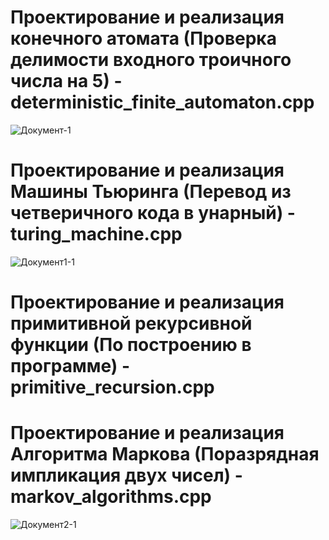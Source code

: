 # Проектирование и реализация конечного атомата (Проверка делимости входного троичного числа на 5) - deterministic_finite_automaton.cpp
![Документ-1](https://user-images.githubusercontent.com/95878097/179301484-30a80bd2-4a00-463f-b697-1c175161ecd8.png)

# Проектирование и реализация Машины Тьюринга (Перевод из четверичного кода в унарный) - turing_machine.cpp
![Документ1-1](https://user-images.githubusercontent.com/95878097/179301500-2c0331d5-b6ee-4066-b97a-775bb2ce5c32.png)

# Проектирование и реализация примитивной рекурсивной функции (По построению в программе) - primitive_recursion.cpp

# Проектирование и реализация Алгоритма Маркова (Поразрядная импликация двух чисел) - markov_algorithms.cpp
![Документ2-1](https://user-images.githubusercontent.com/95878097/179301523-775fb437-812a-42d7-a7b6-dcc6d626f039.png)
